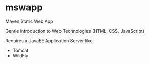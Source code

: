 # mswapp
Maven Static Web App

Gentle introduction to Web Technologies (HTML, CSS, JavaScript)

Requires a JavaEE Application Server like
- Tomcat
- WildFly
